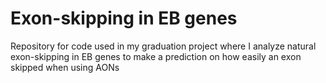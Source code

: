 # Exon-skipping in EB genes

Repository for code used in my graduation project where I analyze natural exon-skipping in EB genes to make a prediction on how easily an exon skipped when using AONs
